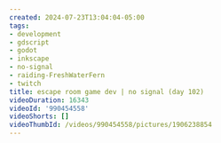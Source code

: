 ```yaml
---
created: 2024-07-23T13:04:04-05:00
tags:
- development
- gdscript
- godot
- inkscape
- no-signal
- raiding-FreshWaterFern
- twitch
title: escape room game dev | no signal (day 102)
videoDuration: 16343
videoId: '990454558'
videoShorts: []
videoThumbId: /videos/990454558/pictures/1906238854
---
```

